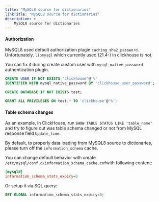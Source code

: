 ```yaml
---
title: "MySQL8 source for dictionaries"
linkTitle: "MySQL8 source for dictionaries"
description: >
    MySQL8 source for dictionaries
---
```

#### Authorization

MySQL8 used default authorization plugin `caching_sha2_password`. Unfortunately, `libmysql` which currently used (21.4-) in clickhouse is not.

You can fix it during create custom user with `mysql_native_password` authentication plugin.

```sql
CREATE USER IF NOT EXISTS 'clickhouse'@'%'
IDENTIFIED WITH mysql_native_password BY 'clickhouse_user_password';

CREATE DATABASE IF NOT EXISTS test;

GRANT ALL PRIVILEGES ON test.* TO 'clickhouse'@'%';
```

#### Table schema changes

As an example, in ClickHouse, run `SHOW TABLE STATUS LIKE 'table_name'` and try to figure out was table schema changed or not from MySQL response field `Update_time`.

By default, to properly data loading from MySQL8 source to dictionaries, please turn off the `information_schema` cache.

You can change default behavior with create `/etc/mysql/conf.d/information_schema_cache.cnf`with following content:

```ini
[mysqld]
information_schema_stats_expiry=0
```

Or setup it via SQL query:

```sql
SET GLOBAL information_schema_stats_expiry=0;
```
